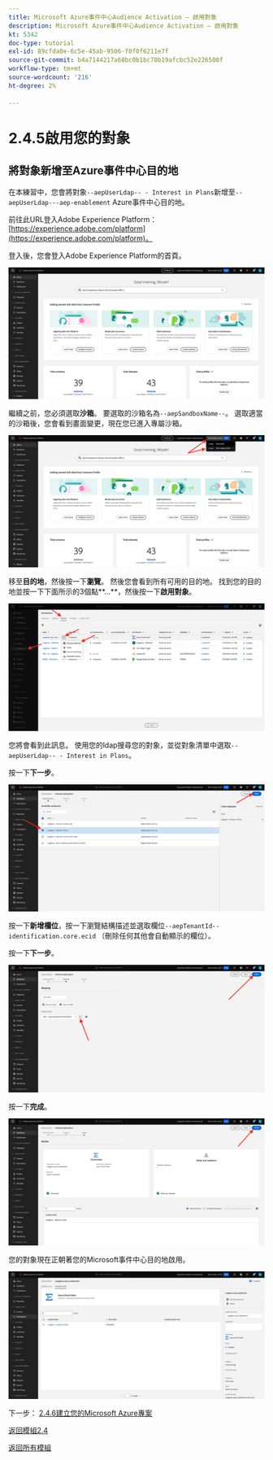 ```yaml
---
title: Microsoft Azure事件中心Audience Activation — 啟用對象
description: Microsoft Azure事件中心Audience Activation — 啟用對象
kt: 5342
doc-type: tutorial
exl-id: 89cfda0e-6c5e-45ab-9506-f0f0f6211e7f
source-git-commit: b4a7144217a68bc0b1bc70b19afcbc52e226500f
workflow-type: tm+mt
source-wordcount: '216'
ht-degree: 2%

---
```


# 2.4.5啟用您的對象

## 將對象新增至Azure事件中心目的地

在本練習中，您會將對象`--aepUserLdap-- - Interest in Plans`新增至`--aepUserLdap---aep-enablement` Azure事件中心目的地。

前往此URL登入Adobe Experience Platform： [https://experience.adobe.com/platform](https://experience.adobe.com/platform)。

登入後，您會登入Adobe Experience Platform的首頁。

![資料擷取](./../../../modules/datacollection/module1.2/images/home.png)

繼續之前，您必須選取&#x200B;**沙箱**。 要選取的沙箱名為``--aepSandboxName--``。 選取適當的沙箱後，您會看到畫面變更，現在您已進入專屬沙箱。

![資料擷取](./../../../modules/datacollection/module1.2/images/sb1.png)

移至&#x200B;**目的地**，然後按一下&#x200B;**瀏覽**。 然後您會看到所有可用的目的地。 找到您的目的地並按一下下面所示的3個點**...**，然後按一下&#x200B;**啟用對象**。

![5-01-select-destination.png](./images/501selectdestination.png)

您將會看到此訊息。 使用您的ldap搜尋您的對象，並從對象清單中選取`--aepUserLdap-- - Interest in Plans`。

按一下&#x200B;**下一步**。

![5-04-select-segment.png](./images/504selectsegment.png)

按一下&#x200B;**新增欄位**，按一下瀏覽結構描述並選取欄位`--aepTenantId--identification.core.ecid` （刪除任何其他會自動顯示的欄位）。

按一下&#x200B;**下一步**。

![5-05-select-attributes.png](./images/505selectattributes.png)

按一下&#x200B;**完成**。

![5-06-destination-finish.png](./images/506destinationfinish.png)

您的對象現在正朝著您的Microsoft事件中心目的地啟用。

![5-07-destination-segment-added.png](./images/507destinationsegmentadded.png)

下一步： [2.4.6建立您的Microsoft Azure專案](./ex6.md)

[返回模組2.4](./segment-activation-microsoft-azure-eventhub.md)

[返回所有模組](./../../../overview.md)
